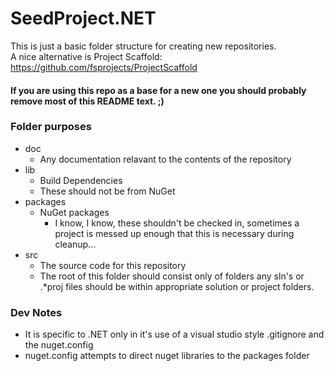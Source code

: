 # SeedProject.NET
This is just a basic folder structure for creating new repositories.  
A nice alternative is Project Scaffold: https://github.com/fsprojects/ProjectScaffold

#### If you are using this repo as a base for a new one you should probably remove most of this README text. ;)

### Folder purposes
* doc
    * Any documentation relavant to the contents of the repository
* lib
    * Build Dependencies
	* These should not be from NuGet
* packages
    * NuGet packages
        * I know, I know, these shouldn't be checked in, sometimes a project is messed up enough that this is necessary during cleanup...
* src
    * The source code for this repository
	* The root of this folder should consist only of folders any sln's or .*proj files should be within appropriate solution or project folders.

### Dev Notes
* It is specific to .NET only in it's use of a visual studio style .gitignore and the nuget.config
* nuget.config attempts to direct nuget libraries to the packages folder
